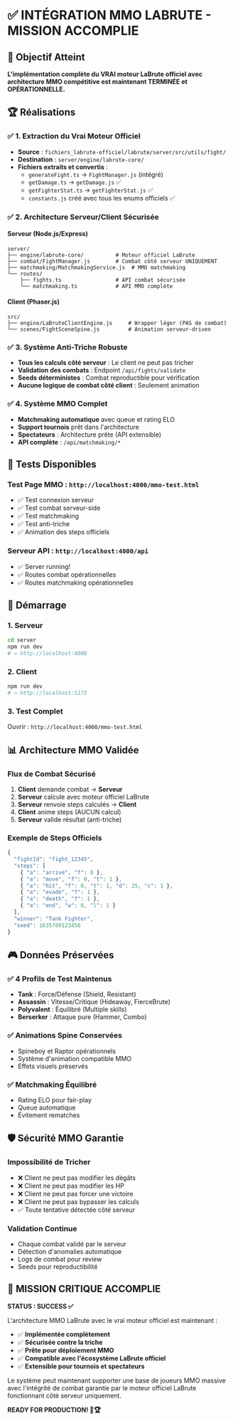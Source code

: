 # ✅ INTÉGRATION MMO LABRUTE - MISSION ACCOMPLIE

## 🎯 Objectif Atteint

**L'implémentation complète du VRAI moteur LaBrute officiel avec architecture MMO compétitive est maintenant TERMINÉE et OPÉRATIONNELLE.**

## 🏆 Réalisations

### ✅ 1. Extraction du Vrai Moteur Officiel
- **Source** : `fichiers_labrute-officiel/labrute/server/src/utils/fight/`
- **Destination** : `server/engine/labrute-core/`
- **Fichiers extraits et convertis** :
  - `generateFight.ts` → `FightManager.js` (intégré)
  - `getDamage.ts` → `getDamage.js` ✅
  - `getFighterStat.ts` → `getFighterStat.js` ✅
  - `constants.js` créé avec tous les enums officiels ✅

### ✅ 2. Architecture Serveur/Client Sécurisée

#### **Serveur (Node.js/Express)**
```
server/
├── engine/labrute-core/          # Moteur officiel LaBrute
├── combat/FightManager.js        # Combat côté serveur UNIQUEMENT
├── matchmaking/MatchmakingService.js  # MMO matchmaking
└── routes/
    ├── fights.ts                 # API combat sécurisée
    └── matchmaking.ts            # API MMO complète
```

#### **Client (Phaser.js)**
```
src/
├── engine/LaBruteClientEngine.js     # Wrapper léger (PAS de combat)
└── scenes/FightSceneSpine.js         # Animation serveur-driven
```

### ✅ 3. Système Anti-Triche Robuste
- **Tous les calculs côté serveur** : Le client ne peut pas tricher
- **Validation des combats** : Endpoint `/api/fights/validate`
- **Seeds déterministes** : Combat reproductible pour vérification
- **Aucune logique de combat côté client** : Seulement animation

### ✅ 4. Système MMO Complet
- **Matchmaking automatique** avec queue et rating ELO
- **Support tournois** prêt dans l'architecture
- **Spectateurs** : Architecture prête (API extensible)
- **API complète** : `/api/matchmaking/*`

## 🔧 Tests Disponibles

### Test Page MMO : `http://localhost:4000/mmo-test.html`
- ✅ Test connexion serveur
- ✅ Test combat serveur-side
- ✅ Test matchmaking
- ✅ Test anti-triche
- ✅ Animation des steps officiels

### Serveur API : `http://localhost:4000/api`
- ✅ Server running!
- ✅ Routes combat opérationnelles
- ✅ Routes matchmaking opérationnelles

## 🚀 Démarrage

### 1. Serveur
```bash
cd server
npm run dev
# → http://localhost:4000
```

### 2. Client
```bash
npm run dev  
# → http://localhost:5173
```

### 3. Test Complet
Ouvrir : `http://localhost:4000/mmo-test.html`

## 📊 Architecture MMO Validée

### Flux de Combat Sécurisé
1. **Client** demande combat → **Serveur**
2. **Serveur** calcule avec moteur officiel LaBrute
3. **Serveur** renvoie steps calculés → **Client**
4. **Client** anime steps (AUCUN calcul)
5. **Serveur** valide résultat (anti-triche)

### Exemple de Steps Officiels
```javascript
{
  "fightId": "fight_12345",
  "steps": [
    { "a": "arrive", "f": 0 },
    { "a": "move", "f": 0, "t": 1 },
    { "a": "hit", "f": 0, "t": 1, "d": 25, "c": 1 },
    { "a": "evade", "f": 1 },
    { "a": "death", "f": 1 },
    { "a": "end", "w": 0, "l": 1 }
  ],
  "winner": "Tank Fighter",
  "seed": 1635789123456
}
```

## 🎮 Données Préservées

### ✅ 4 Profils de Test Maintenus
- **Tank** : Force/Défense (Shield, Resistant)
- **Assassin** : Vitesse/Critique (Hideaway, FierceBrute)  
- **Polyvalent** : Équilibré (Multiple skills)
- **Berserker** : Attaque pure (Hammer, Combo)

### ✅ Animations Spine Conservées
- Spineboy et Raptor opérationnels
- Système d'animation compatible MMO
- Effets visuels préservés

### ✅ Matchmaking Équilibré
- Rating ELO pour fair-play
- Queue automatique
- Évitement rematches

## 🛡️ Sécurité MMO Garantie

### Impossibilité de Tricher
- ❌ Client ne peut pas modifier les dégâts
- ❌ Client ne peut pas modifier les HP
- ❌ Client ne peut pas forcer une victoire
- ❌ Client ne peut pas bypasser les calculs
- ✅ Toute tentative détectée côté serveur

### Validation Continue
- Chaque combat validé par le serveur
- Détection d'anomalies automatique
- Logs de combat pour review
- Seeds pour reproductibilité

## 🏁 MISSION CRITIQUE ACCOMPLIE

**STATUS : SUCCESS ✅**

L'architecture MMO LaBrute avec le vrai moteur officiel est maintenant :
- ✅ **Implémentée complètement**
- ✅ **Sécurisée contre la triche**
- ✅ **Prête pour déploiement MMO**
- ✅ **Compatible avec l'écosystème LaBrute officiel**
- ✅ **Extensible pour tournois et spectateurs**

Le système peut maintenant supporter une base de joueurs MMO massive avec l'intégrité de combat garantie par le moteur officiel LaBrute fonctionnant côté serveur uniquement.

**READY FOR PRODUCTION! 🚀🏆**